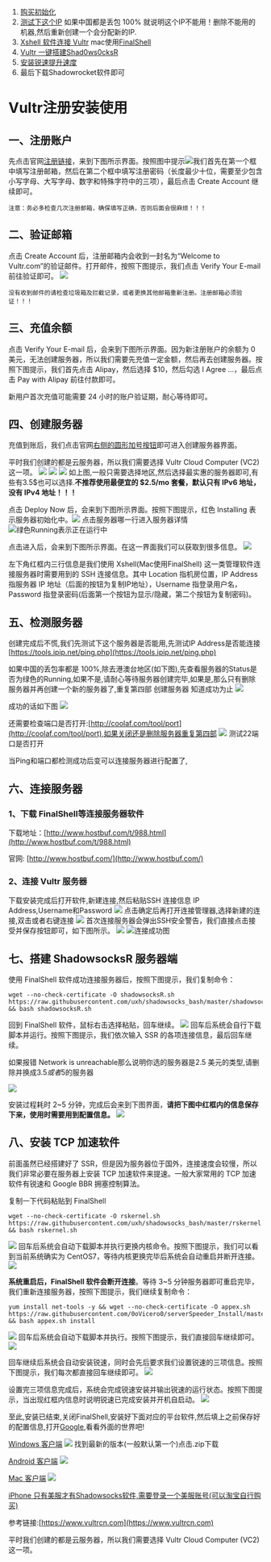 1. [购买初始化](https://www.vultrcn.com/1.html)
2. [测试下这个IP](https://www.ipip.net/ping.php)
如果中国都是丢包 100% 就说明这个IP不能用！删除不能用的机器,然后重新创建一个会分配新的IP.
3. [Xshell 软件连接 Vultr](https://www.vultrcn.com/3.html)
mac使用[FinalShell](http://www.hostbuf.com/t/1059.html)
4. [Vultr 一键搭建Shad0ws0cksR](https://www.vultrcn.com/8.html)
5. [安装锐速提升速度](https://www.vultrcn.com/7.html)
6. 最后下载Shadowrocket软件即可

# Vultr注册安装使用
## 一、注册账户
先点击官网[注册链接](https://www.vultr.com/?ref=7610494)，来到下图所示界面。按照图中提示![](./pictures/QQ20190228-141558@2x.png)我们首先在第一个框中填写注册邮箱，然后在第二个框中填写注册密码（长度最少十位，需要至少包含小写字母、大写字母、数字和特殊字符中的三项），最后点击 Create Account 继续即可。

	注意：务必多检查几次注册邮箱，确保填写正确，否则后面会很麻烦！！！

## 二、验证邮箱
点击 Create Account 后，注册邮箱内会收到一封名为“Welcome to Vultr.com”的验证邮件。打开邮件，按照下图提示，我们点击 Verify Your E-mail 前往验证即可。
![](./pictures/register02-2.png)

	没有收到邮件的请检查垃圾箱及拦截记录，或者更换其他邮箱重新注册。注册邮箱必须验证！！！

## 三、充值余额
点击 Verify Your E-mail 后，会来到下图所示界面。因为新注册账户的余额为 0 美元，无法创建服务器，所以我们需要先充值一定金额，然后再去创建服务器。按照下图提示，我们首先点击 Alipay，然后选择 $10，然后勾选 I Agree ...，最后点击 Pay with Alipay 前往付款即可。

新用户首次充值可能需要 24 小时的账户验证期，耐心等待即可。

## 四、创建服务器
充值到账后，我们点击官网[右侧的圆形加号按钮](https://my.vultr.com/deploy/)即可进入创建服务器界面。

平时我们创建的都是云服务器，所以我们需要选择 Vultr Cloud Computer (VC2) 这一项。
![](./pictures/QQ20190228-143603@2x.png)
![](./pictures/QQ20190228-143852@2x.png)
![](./pictures/QQ20190228-143933@2x.png)
如上图,一般只需要选择地区,然后选择最实惠的服务器即可,有些有3.5$也可以选择.**不推荐使用最便宜的 $2.5/mo 套餐，默认只有 IPv6 地址，没有 IPv4 地址！！！**

点击 Deploy Now 后，会来到下图所示界面。按照下图提示，红色 Installing 表示服务器初始化中。![](./pictures/register09-2.png)
点击服务器哪一行进入服务器详情![绿色Running表示正在运行中](./pictures/QQ20190228-145050@2x.png)

点击进入后，会来到下图所示界面。在这一界面我们可以获取到很多信息。
![](./pictures/QQ20190228-145723@2x.png)

左下角红框内三行信息是我们使用 Xshell(Mac使用FinalShell) 这一类管理软件连接服务器时需要用到的 SSH 连接信息。其中 Location 指机房位置，IP Address 指服务器 IP 地址（后面的按钮为复制IP地址），Username 指登录用户名，Password 指登录密码(后面第一个按钮为显示/隐藏，第二个按钮为复制密码)。

## 五、检测服务器
创建完成后不慌,我们先测试下这个服务器是否能用,先测试IP Address是否能连接[https://tools.ipip.net/ping.php](https://tools.ipip.net/ping.php)

如果中国的丢包率都是 100%,除去港澳台地区(如下图),先查看服务器的Status是否为绿色的Running,如果不是,请耐心等待服务器创建完毕,如果是,那么只有删除服务器并再创建一个新的服务器了,重复第四部 创建服务器 知道成功为止
![](./pictures/QQ20190228-150633@2x.png)

成功的话如下图
![](./pictures/QQ20190228-151124@2x.png)

还需要检查端口是否打开:[http://coolaf.com/tool/port](http://coolaf.com/tool/port),如果关闭还是删除服务器重复第四部
![](./pictures/QQ20190228-151629@2x.png)
测试22端口是否打开

当Ping和端口都检测成功后变可以连接服务器进行配置了,

## 六、连接服务器
### 1、下载 FinalShell等连接服务器软件

下载地址：[http://www.hostbuf.com/t/988.html](http://www.hostbuf.com/t/988.html)

官网: [http://www.hostbuf.com/](http://www.hostbuf.com/)

### 2、连接 Vultr 服务器
下载安装完成后打开软件,新建连接,然后粘贴SSH 连接信息 IP Address,Username和Password
![](./pictures/QQ20190228-141006@2x.png)
点击确定后再打开连接管理器,选择新建的连接,双击或者右键连接
![](./pictures/QQ20190228-153105@2x.png)
首次连接服务器会弹出SSH安全警告，我们直接点击接受并保存按钮即可，如下图所示。
![](./pictures/05.png)
![连接成功图](./pictures/QQ20190228-141813@2x.png)

## 七、搭建 ShadowsocksR 服务器端
使用 FinalShell 软件成功连接服务器后，按照下图提示，我们复制命令：
```
wget --no-check-certificate -O shadowsocksR.sh https://raw.githubusercontent.com/uxh/shadowsocks_bash/master/shadowsocksR.sh && bash shadowsocksR.sh
```
回到 FinalShell 软件，鼠标右击选择粘贴，回车继续。
![](./pictures/115634z9zcrf9qggtnuzqq.png.thumb.jpg)
回车后系统会自行下载脚本并运行。按照下图提示，我们依次输入 SSR 的各项连接信息，最后回车继续。

如果报错 Network is unreachable那么说明你选的服务器是2.5 美元的类型,请删除并换成3.5$或者5$的服务器

![](./pictures/114210ke6fcret00fr09rr.png.thumb.jpg)

安装过程耗时 2~5 分钟，完成后会来到下图界面，**请把下图中红框内的信息保存下来，使用时需要用到配置信息。**
![](./pictures/114222mdf1jr1h6qru1ere.png.thumb.jpg)

## 八、安装 TCP 加速软件
前面虽然已经搭建好了 SSR，但是因为服务器位于国外，连接速度会较慢，所以我们非常必要在服务器上安装 TCP 加速软件来提速。一般大家常用的 TCP 加速软件有锐速和 Google BBR 拥塞控制算法。

复制一下代码粘贴到 FinalShell
```
wget --no-check-certificate -O rskernel.sh https://raw.githubusercontent.com/uxh/shadowsocks_bash/master/rskernel.sh && bash rskernel.sh
```
![](./pictures/centos7-serverspeeder01-2.png)
回车后系统会自动下载脚本并执行更换内核命令。按照下图提示，我们可以看到当前系统确实为 CentOS7，等待内核更换完毕后系统会自动重启并断开连接。
![](./pictures/centos7-serverspeeder02-2.png)

**系统重启后，FinalShell 软件会断开连接**。等待 3~5 分钟服务器即可重启完毕，我们重新连接服务器，按照下图提示，我们继续复制命令：
```
yum install net-tools -y && wget --no-check-certificate -O appex.sh https://raw.githubusercontent.com/0oVicero0/serverSpeeder_Install/master/appex.sh && bash appex.sh install
```
![](./pictures/centos7-serverspeeder03-2.png)
回车后系统会自动下载脚本并执行。按照下图提示，我们直接回车继续即可。
![](./pictures/centos6-serverspeeder02-2.png)

回车继续后系统会自动安装锐速，同时会先后要求我们设置锐速的三项信息。按照下图提示，我们每次都直接回车继续即可。
![](./pictures/centos7-serverspeeder05.png)

设置完三项信息完成后，系统会完成锐速安装并输出锐速的运行状态。按照下图提示，当出现红框内信息时说明锐速已完成安装并开机自启动。
![](./pictures/centos6-serverspeeder04-2.png)

至此,安装已结束,关闭FinalShell,安装好下面对应的平台软件,然后填上之前保存好的配置信息,打开[Google](https://www.google.com/),看看外面的世界吧!

[Windows 客户端](https://github.com/shadowsocks/shadowsocks-windows/releases)
![](./pictures/BF392A122DAEB69EFE19AEB74A168A4E.jpg)
找到最新的版本(一般默认第一个)点击.zip下载

[Android 客户端](https://github.com/shadowsocksr-backup/shadowsocksr-android/releases)
![](./pictures/10D94DA3A19C55684DAA8D2612C609A5.jpg)

[Mac 客户端](https://github.com/shadowsocks/ShadowsocksX-NG/releases)
![](./pictures/082C301D0EF0B180F596B90FF3BBB01A.jpg)

[iPhone 只有美服才有Shadowsocks软件,需要登录一个美服账号(可以淘宝自行购买)](https://itunes.apple.com/us/app/shadowrocket/id932747118)

参考链接:[https://www.vultrcn.com](https://www.vultrcn.com)

平时我们创建的都是云服务器，所以我们需要选择 Vultr Cloud Computer (VC2) 这一项。
